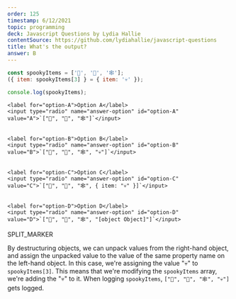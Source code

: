 ```yaml
---
order: 125
timestamp: 6/12/2021
topic: programming
deck: Javascript Questions by Lydia Hallie
contentSource: https://github.com/lydiahallie/javascript-questions
title: What's the output?
answer: B
---
```


  

```javascript
const spookyItems = ['👻', '🎃', '🕸'];
({ item: spookyItems[3] } = { item: '💀' });

console.log(spookyItems);
```


    <label for="option-A">Option A</label>
    <input type="radio" name="answer-option" id="option-A" value="A">`["👻", "🎃", "🕸"]`</input>
    

    <label for="option-B">Option B</label>
    <input type="radio" name="answer-option" id="option-B" value="B">`["👻", "🎃", "🕸", "💀"]`</input>
    

    <label for="option-C">Option C</label>
    <input type="radio" name="answer-option" id="option-C" value="C">`["👻", "🎃", "🕸", { item: "💀" }]`</input>
    

    <label for="option-D">Option D</label>
    <input type="radio" name="answer-option" id="option-D" value="D">`["👻", "🎃", "🕸", "[object Object]"]`</input>
    




SPLIT_MARKER

By destructuring objects, we can unpack values from the right-hand object, and assign the unpacked value to the value of the same property name on the left-hand object. In this case, we're assigning the value "💀" to `spookyItems[3]`. This means that we're modifying the `spookyItems` array, we're adding the "💀" to it. When logging `spookyItems`, `["👻", "🎃", "🕸", "💀"]` gets logged.



